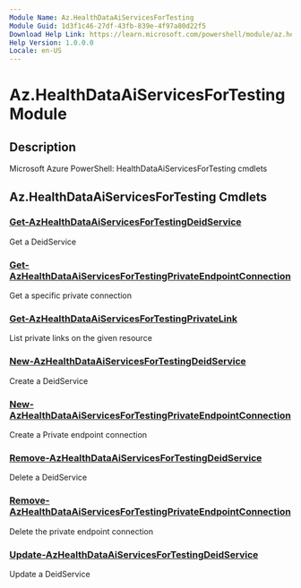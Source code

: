 ```yaml
---
Module Name: Az.HealthDataAiServicesForTesting
Module Guid: 1d3f1c46-27df-43fb-839e-4f97a80d22f5
Download Help Link: https://learn.microsoft.com/powershell/module/az.healthdataaiservicesfortesting
Help Version: 1.0.0.0
Locale: en-US
---
```


# Az.HealthDataAiServicesForTesting Module
## Description
Microsoft Azure PowerShell: HealthDataAiServicesForTesting cmdlets

## Az.HealthDataAiServicesForTesting Cmdlets
### [Get-AzHealthDataAiServicesForTestingDeidService](Get-AzHealthDataAiServicesForTestingDeidService.md)
Get a DeidService

### [Get-AzHealthDataAiServicesForTestingPrivateEndpointConnection](Get-AzHealthDataAiServicesForTestingPrivateEndpointConnection.md)
Get a specific private connection

### [Get-AzHealthDataAiServicesForTestingPrivateLink](Get-AzHealthDataAiServicesForTestingPrivateLink.md)
List private links on the given resource

### [New-AzHealthDataAiServicesForTestingDeidService](New-AzHealthDataAiServicesForTestingDeidService.md)
Create a DeidService

### [New-AzHealthDataAiServicesForTestingPrivateEndpointConnection](New-AzHealthDataAiServicesForTestingPrivateEndpointConnection.md)
Create a Private endpoint connection

### [Remove-AzHealthDataAiServicesForTestingDeidService](Remove-AzHealthDataAiServicesForTestingDeidService.md)
Delete a DeidService

### [Remove-AzHealthDataAiServicesForTestingPrivateEndpointConnection](Remove-AzHealthDataAiServicesForTestingPrivateEndpointConnection.md)
Delete the private endpoint connection

### [Update-AzHealthDataAiServicesForTestingDeidService](Update-AzHealthDataAiServicesForTestingDeidService.md)
Update a DeidService

